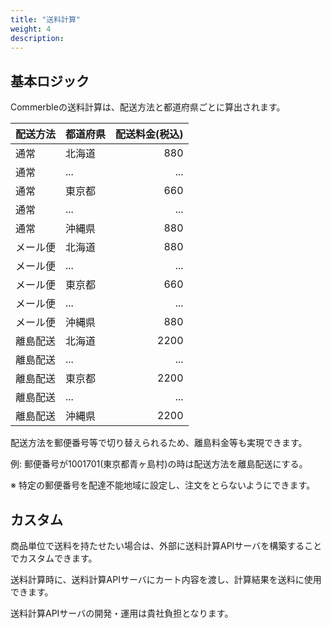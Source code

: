 ```yaml
---
title: "送料計算"
weight: 4
description: 
---
```


## 基本ロジック

Commerbleの送料計算は、配送方法と都道府県ごとに算出されます。

| 配送方法 | 都道府県 | 配送料金(税込) |
| :------- | :------- | -------------: |
| 通常     | 北海道   |            880 |
| 通常     | ...      |            ... |
| 通常     | 東京都   |            660 |
| 通常     | ...      |            ... |
| 通常     | 沖縄県   |            880 |
| メール便 | 北海道   |            880 |
| メール便 | ...      |            ... |
| メール便 | 東京都   |            660 |
| メール便 | ...      |            ... |
| メール便 | 沖縄県   |            880 |
| 離島配送 | 北海道   |            2200|
| 離島配送 | ...      |            ... |
| 離島配送 | 東京都   |            2200|
| 離島配送 | ...      |            ... |
| 離島配送 | 沖縄県   |            2200|

配送方法を郵便番号等で切り替えられるため、離島料金等も実現できます。

例: 郵便番号が1001701(東京都青ヶ島村)の時は配送方法を離島配送にする。

※ 特定の郵便番号を配達不能地域に設定し、注文をとらないようにできます。

## カスタム

商品単位で送料を持たせたい場合は、外部に送料計算APIサーバを構築することでカスタムできます。

送料計算時に、送料計算APIサーバにカート内容を渡し、計算結果を送料に使用できます。

送料計算APIサーバの開発・運用は貴社負担となります。